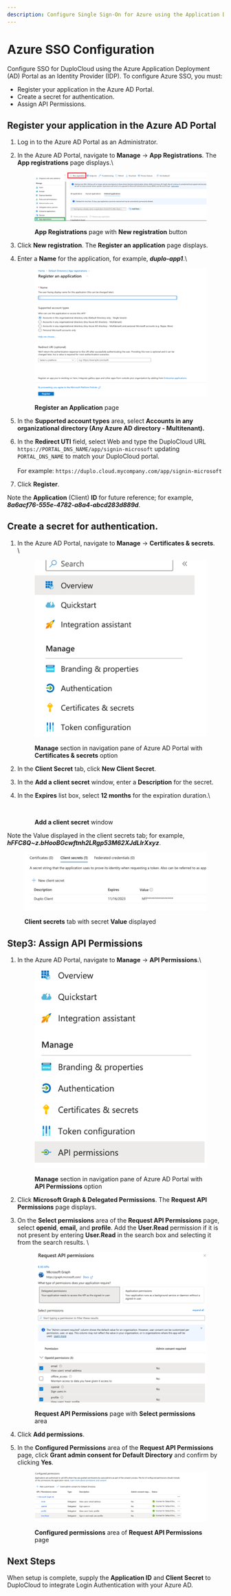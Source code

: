 ```yaml
---
description: Configure Single Sign-On for Azure using the Application Deployment Portal
---
```


# Azure SSO Configuration

Configure SSO for DuploCloud using the Azure Application Deployment (AD) Portal as an Identity Provider (IDP). To configure Azure SSO, you must:

* Register your application in the Azure AD Portal.
* Create a secret for authentication.
* Assign API Permissions.

## Register your application in the Azure AD Portal

1. Log in to the Azure AD Portal as an Administrator.
2.  In the Azure AD Portal, navigate to **Manage** -> **App Registrations**. The **App registrations** page displays.\


    <figure><img src="../../.gitbook/assets/azure_sso_1.png" alt=""><figcaption><p><strong>App Registrations</strong> page with <strong>New registration</strong> button</p></figcaption></figure>
3. Click **New registration**. The **Register an application** page displays.
4.  Enter a **Name** for the application, for example, _**duplo-app1**_.\


    <figure><img src="../../.gitbook/assets/image (183).png" alt=""><figcaption><p><strong>Register an Application</strong> page</p></figcaption></figure>
5. In the **Supported account types** area, select **Accounts in any organizational directory (Any Azure AD directory - Multitenant).**
6. In the **Redirect UTI** field, select Web and type the DuploCloud URL `https://PORTAL_DNS_NAME/app/signin-microsoft` updating `PORTAL_DNS_NAME` to match your DuploCloud portal.\
   \
   For example: `https://duplo.cloud.mycompany.com/app/signin-microsoft`
7. Click **Register**.

Note the **Application** (Client) **ID** for future reference; for example, _**8a6acf76-555e-4782-a8a4-abcd283d889d**_.

## Create a secret for authentication.

1.  In the Azure AD Portal, navigate to **Manage** -> **Certificates & secrets**.\
    \


    <div align="left"><figure><img src="../../.gitbook/assets/image (214).png" alt=""><figcaption><p><strong>Manage</strong> section in navigation pane of Azure AD Portal with <strong>Certificates &#x26; secrets</strong> option</p></figcaption></figure></div>
2. In the **Client Secret** tab, click **New Client Secret**.
3. In the **Add a client secret** window, enter a **Description** for the secret.
4.  In the **Expires** list box, select **12 months** for the expiration duration.\


    <figure><img src="../../.gitbook/assets/Screen Shot 2022-11-15 at 6.52.29 PM.png" alt=""><figcaption><p><strong>Add a client secret</strong> window</p></figcaption></figure>

Note the Value displayed in the client secrets tab; for example,  _**hFFC8Q\~z.bHooBGcwftnh2LRgp53M62XJdLIrXxyz**_.

<figure><img src="../../.gitbook/assets/image (195).png" alt=""><figcaption><p><strong>Client secrets</strong> tab with secret <strong>Value</strong> displayed</p></figcaption></figure>

## Step3: Assign API Permissions

1.  In the Azure AD Portal, navigate to **Manage** -> **API Permissions**.\


    <div align="left"><figure><img src="../../.gitbook/assets/image (159).png" alt=""><figcaption><p><strong>Manage</strong> section in navigation pane of Azure AD Portal with <strong>API Permissions</strong> option</p></figcaption></figure></div>
2. Click **Microsoft Graph & Delegated Permissions**. The **Request API Permissions** page displays.
3.  On the **Select permissions** area of the **Request API Permissions** page, select **openid**, **email,** and **profile**. Add the **User.Read** permission if it is not present by entering **User.Read** in the search box and selecting it from the search results. \


    <figure><img src="../../.gitbook/assets/image (287).png" alt=""><figcaption><p><strong>Request API Permissions</strong> page with <strong>Select permissions</strong> area</p></figcaption></figure>
4. Click **Add permissions**.
5.  In the **Configured Permissions** area of the **Request API Permissions** page, click **Grant admin consent for Default Directory** and confirm by clicking **Yes**.

    <figure><img src="../../.gitbook/assets/image (262).png" alt=""><figcaption><p><strong>Configured permissions</strong> area of <strong>Request API Permissions</strong> page</p></figcaption></figure>

## Next Steps

When setup is complete, supply the **Application ID** and **Client Secret** to DuploCloud to integrate Login Authentication with your Azure AD.
